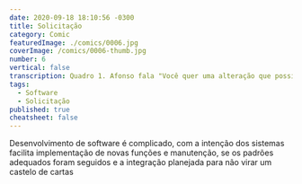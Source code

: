```yaml
---
date: 2020-09-18 18:10:56 -0300
title: Solicitação
category: Comic
featuredImage: ./comics/0006.jpg
coverImage: /comics/0006-thumb.jpg
number: 6
vertical: false
transcription: Quadro 1. Afonso fala "Você quer uma alteração que possivelmente vai quebrar tudo que fizemos até agora?". Quadro 2. Msone e Sophie assistem de longe esperando a resposta. Quadro 3. Msone e Sophie chocadas Afonso fala "Claro! Sem problema nenhum".
tags:
  - Software
  - Solicitação
published: true
cheatsheet: false
---
```


Desenvolvimento de software é complicado, com a intenção dos sistemas facilita implementação de novas funções e manutenção, se os padrões adequados foram seguidos e a integração planejada para não virar um castelo de cartas
